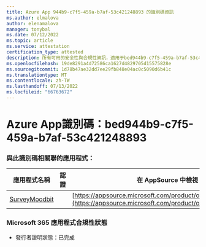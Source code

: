 ```yaml
---
title: Azure App 944b9-c7f5-459a-b7af-53c421248893 的識別碼資訊
ms.author: elmalova
author: elenamalova
manager: tonybal
ms.date: 07/12/2022
ms.topic: article
ms.service: attestation
certification_type: attested
description: 所有可用的安全性與合規性資訊，適用于bed944b9-c7f5-459a-b7af-53c421248893。
ms.openlocfilehash: 19de8291a4d72586ca1627d4829705d15575828e
ms.sourcegitcommit: 1d78b47ae32dd7ee29fb848e04ac0c5090d6b41c
ms.translationtype: MT
ms.contentlocale: zh-TW
ms.lasthandoff: 07/13/2022
ms.locfileid: "66763672"
---
```

# <a name="azure-app-id-bed944b9-c7f5-459a-b7af-53c421248893"></a>Azure App識別碼：bed944b9-c7f5-459a-b7af-53c421248893


### <a name="apps-associated-with-this-id"></a>與此識別碼相關聯的應用程式：
| **應用程式名稱** | **認證** | **在 AppSource 中檢視** |
|--------------|---------------|-----------------------|
| [SurveyMoodbit](../forward/WA200003925.md) |  | [https://appsource.microsoft.com/product/office/WA200003925](https://appsource.microsoft.com/product/office/WA200003925) |

### <a name="microsoft-365-app-compliance-status"></a>Microsoft 365 應用程式合規性狀態
- 發行者證明狀態：已完成

